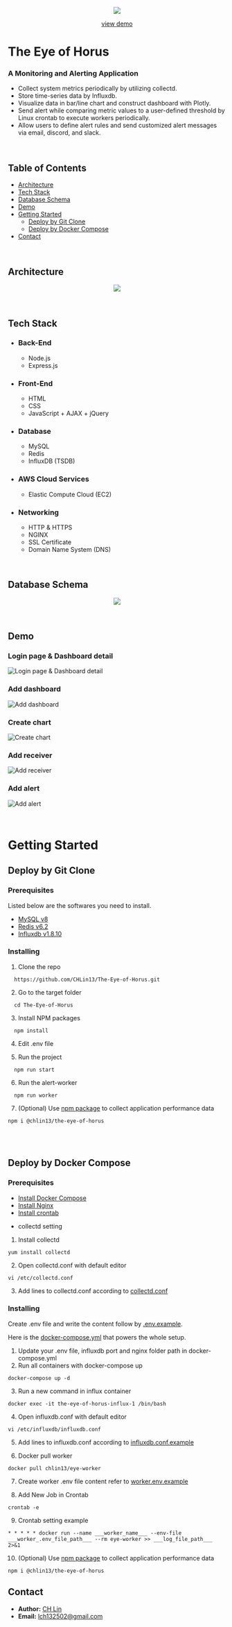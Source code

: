 <p align="center">
  <img src="./public/eye.PNG">
</p>  
<p align="center">
  <a href="https://baboo.shop/">view demo</a>
</p>

# The Eye of Horus

### A Monitoring and Alerting Application

- Collect system metrics periodically by utilizing collectd.
- Store time-series data by Influxdb.
- Visualize data in bar/line chart and construct dashboard with Plotly.
- Send alert while comparing metric values to a user-defined threshold by Linux crontab to execute workers periodically.
- Allow users to define alert rules and send customized alert messages via email, discord, and slack.

<br>

## **Table of Contents**

- [Architecture](#Architecture)
- [Tech Stack](#Tech-Stack)
- [Database Schema](#Database-Schema)
- [Demo](#Demo)
- [Getting Started](#Getting-Started)
  - [Deploy by Git Clone](#Deploy-by-Git-Clone)
  - [Deploy by Docker Compose](#Deploy-by-Docker-Compose)
- [Contact](#Contact)

<br>

## **Architecture**

<p align="center">
  <img src="./public/Architecture.png">
</p>

<br>
 
## **Tech Stack**

- ### **Back-End**

  - Node.js
  - Express.js

- ### **Front-End**

  - HTML
  - CSS
  - JavaScript + AJAX + jQuery

- ### **Database**

  - MySQL
  - Redis
  - InfluxDB (TSDB)

- ### **AWS Cloud Services**

  - Elastic Compute Cloud (EC2)

- ### **Networking**
  - HTTP & HTTPS
  - NGINX
  - SSL Certificate
  - Domain Name System (DNS)

<br>

## **Database Schema**

<p align="center">
  <img src="./public/DBschema.png">
</p>

<br>

## **Demo**

### Login page & Dashboard detail

![Login page & Dashboard detail](/gif/login_dashboard.gif)

### Add dashboard

![Add dashboard](/gif/add_dashboard.gif)

### Create chart

![Create chart](/gif/create_chart.gif)

### Add receiver

![Add receiver](/gif/add_receiver.gif)

### Add alert

![Add alert](/gif/add_alert.gif)

<br>

# Getting Started

## **Deploy by Git Clone**

### **Prerequisites**

Listed below are the softwares you need to install.

- [MySQL v8](https://dev.mysql.com/downloads/installer/)
- [Redis v6.2](https://redis.io/docs/getting-started/)
- [Influxdb v1.8.10](https://portal.influxdata.com/downloads/)

### **Installing**

1. Clone the repo

```
  https://github.com/CHLin13/The-Eye-of-Horus.git
```

2. Go to the target folder

```
  cd The-Eye-of-Horus
```

3. Install NPM packages

```
  npm install
```

4. Edit .env file

5. Run the project

```
  npm run start
```

6. Run the alert-worker

```
  npm run worker
```

7. (Optional) Use [npm package](https://www.npmjs.com/package/@chlin13/the-eye-of-horus) to collect application performance data

```
npm i @chlin13/the-eye-of-horus
```

<br>  
<br>

## **Deploy by Docker Compose**

### **Prerequisites**

- [Install Docker Compose](https://docs.docker.com/compose/install/)
- [Install Nginx](https://docs.nginx.com/nginx/admin-guide/installing-nginx/installing-nginx-open-source/)
- [Install crontab](https://tecadmin.net/install-crontab-in-linux/)

* collectd setting

1. Install collectd

```
yum install collectd
```

2. Open collectd.conf with default editor

```
vi /etc/collectd.conf
```

3. Add lines to collectd.conf according to [collectd.conf](./docs/collectd.conf)



### **Installing**

Create .env file and write the content follow by [.env.example](./docs/docker.env).

Here is the [docker-compose.yml](./docs/docker-compose.yml) that powers the whole setup.

1. Update your .env file, influxdb port and nginx folder path in docker-compose.yml
2. Run all containers with docker-compose up
```
docker-compose up -d
```
3. Run a new command in influx container

```
docker exec -it the-eye-of-horus-influx-1 /bin/bash
```

4. Open influxdb.conf with default editor
```
vi /etc/influxdb/influxdb.conf
```

5. Add lines to influxdb.conf according to [influxdb.conf.example](./docs/influxdb.conf)

6. Docker pull worker
```
docker pull chlin13/eye-worker
```

7. Create worker .env file content refer to [worker.env.example](./docs/worker.env)


8. Add New Job in Crontab

```
crontab -e
```

9. Crontab setting example

```
* * * * * docker run --name ___worker_name___ --env-file ___worker_.env_file_path___ --rm eye-worker >> ___log_file_path___ 2>&1
```

10. (Optional) Use [npm package](https://www.npmjs.com/package/@chlin13/the-eye-of-horus) to collect application performance data

```
npm i @chlin13/the-eye-of-horus
```

## **Contact**

- **Author:** <a href="https://github.com/CHLin13" target="_blank">CH Lin</a>
- **Email:** lch132502@gmail.com
